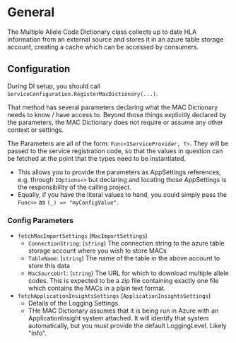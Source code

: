 ﻿# General

The Multiple Allele Code Dictionary class collects up to date HLA information from an external source and stores it in an azure table storage account, creating a cache which can be accessed by consumers.

 ## Configuration
 
 During DI setup, you should call `ServiceConfiguration.RegisterMacDictionary(...)`.
 
 That method has several parameters declaring what the MAC Dictionary needs to know / have access to. Beyond those things explicitly declared by the parameters, the MAC Dictionary does not require or assume any other context or settings.
 
 The Parameters are all of the form: `Func<IServiceProvider, T>`. They will be passed to the service registration code, so that the values in question can be fetched at the point that the types need to be instantiated.
 
 * This allows you to provide the parameters as AppSettings references, e.g. through `IOptions<>` but declaring and locating those AppSettings is the responsibility of the calling project.
 * Equally, if you have the literal values to hand, you could simply pass the `Func<>` as `(_) => "myConfigValue"`.
 
 ### Config Parameters
 
 * `fetchMacImportSettings` (`MacImportSettings`)
   *  `ConnectionString`: (`string`) The connection string to the azure table storage account where you wish to store MACs
   * `TableName`: (`string`) The name of the table in the above account to store this data
   * `MacSourceUrl`: (`string`) The URL for which to download multiple allele codes. This is expected to be a zip file containing exactly one file which contains the MACs in a plain text format.
 * `fetchApplicationInsightsSettings` (`ApplicationInsightsSettings`)
   * Details of the Logging Settings.
   * THe MAC Dictionary assumes that it is being run in Azure with an ApplicationInsight system attached. It will identify that system automatically, but you must provide the default LoggingLevel. Likely "Info".
 
